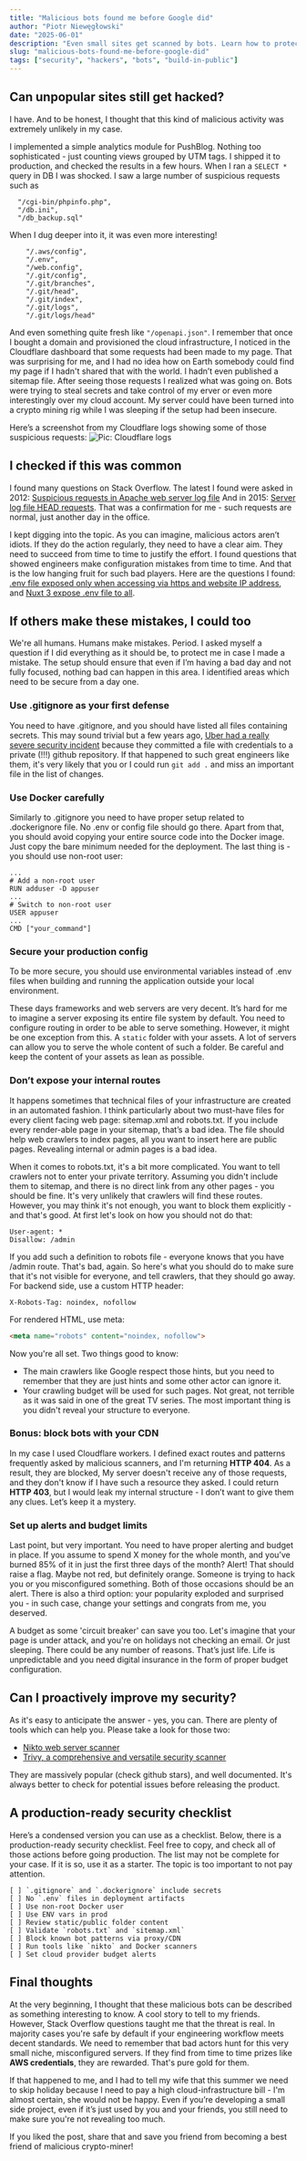 ```yaml
---
title: "Malicious bots found me before Google did"
author: "Piotr Niewęgłowski"
date: "2025-06-01"
description: "Even small sites get scanned by bots. Learn how to protect your project with real examples, security tips, and a production-ready checklist."
slug: "malicious-bots-found-me-before-google-did"
tags: ["security", "hackers", "bots", "build-in-public"]
---
```

## Can unpopular sites still get hacked?

I have. And to be honest, I thought that this kind of malicious activity was extremely unlikely in my case.

I implemented a simple analytics module for PushBlog. Nothing too sophisticated - just counting views grouped by UTM tags. I shipped it to production, and checked the results in a few hours. When I ran a `SELECT *` query in DB I was shocked. I saw a large number of suspicious requests such as 
```shell
  "/cgi-bin/phpinfo.php",
  "/db.ini",
  "/db_backup.sql"
```

When I dug deeper into it, it was even more interesting!
```shell
    "/.aws/config",
    "/.env",
    "/web.config",
    "/.git/config",
    "/.git/branches",
    "/.git/head",
    "/.git/index",
    "/.git/logs",
    "/.git/logs/head"
```

And even something quite fresh like `"/openapi.json"`. I remember that once I bought a domain and provisioned the cloud infrastructure, I noticed in the Cloudflare dashboard that some requests had been made to my page. That was surprising for me, and I had no idea how on Earth somebody could find my page if I hadn't shared that with the world. I hadn’t even published a sitemap file. After seeing those requests I realized what was going on. Bots were trying to steal secrets and take control of my erver or even more interestingly over my cloud account. My server could have been turned into a crypto mining rig while I was sleeping if the setup had been insecure. 

Here’s a screenshot from my Cloudflare logs showing some of those suspicious requests:
![Pic: Cloudflare logs](/assets/malicious-bots-found-me-before-google-did/cloudflare.png)

## I checked if this was common

I found many questions on Stack Overflow. The latest I found were asked in 2012: [Suspicious requests in Apache web server log file](https://stackoverflow.com/questions/12454448/suspicious-requests-in-apache-web-server-log-file)
And in 2015: [Server log file HEAD requests](https://stackoverflow.com/questions/30689682/server-log-file-head-requests). That was a confirmation for me - such requests are normal, just another day in the office. 

I kept digging into the topic. As you can imagine, malicious actors aren’t idiots. If they do the action regularly, they need to have a clear aim. They need to succeed from time to time to justify the effort. I found questions that showed engineers make configuration mistakes from time to time. And that is the low hanging fruit for such bad players. Here are the questions I found:
[.env file exposed only when accessing via https and website IP address](https://stackoverflow.com/questions/70687266/env-file-exposed-only-when-accessing-via-https-and-website-ip-address), and
[Nuxt 3 expose .env file to all](https://stackoverflow.com/questions/75474601/nuxt-3-expose-env-file-to-all).

## If others make these mistakes, I could too

We're all humans. Humans make mistakes. Period. I asked myself a question if I did everything as it should be, to protect me in case I made a mistake. The setup should ensure that even if I’m having a bad day and not fully focused, nothing bad can happen in this area. I identified areas which need to be secure from a day one.

### Use .gitignore as your first defense

You need to have .gitignore, and you should have listed all files containing secrets. This may sound trivial but a few years ago, [Uber had a really severe security incident](https://www.wired.com/story/uber-paid-off-hackers-to-hide-a-57-million-user-data-breach/) because they committed a file with credentials to a private (!!!) github repository. If that happened to such great engineers like them, it's very likely that you or I could run `git add .` and miss an important file in the list of changes. 

### Use Docker carefully

Similarly to .gitignore you need to have proper setup related to .dockerignore file. No .env or config file should go there. Apart from that, you should avoid copying your entire source code into the Docker image. Just copy the bare minimum needed for the deployment. The last thing is - you should use non-root user:

```shell
...
# Add a non-root user 
RUN adduser -D appuser
...
# Switch to non-root user
USER appuser
...
CMD ["your_command"]
```

### Secure your production config

To be more secure, you should use environmental variables instead of .env files when building and running the application outside your local environment. 

These days frameworks and web servers are very decent. It’s hard for me to imagine a server exposing its entire file system by default. You need to configure routing in order to be able to serve something. However, it might be one exception from this. A `static` folder with your assets. A lot of servers can allow you to serve the whole content of such a folder. Be careful and keep the content of your assets as lean as possible.

### Don’t expose your internal routes

It happens sometimes that technical files of your infrastructure are created in an automated fashion. I think particularly about two must-have files for every client facing web page: sitemap.xml and robots.txt. If you include every render-able page in your sitemap, that’s a bad idea. The file should help web crawlers to index pages, all you want to insert here are public pages. Revealing internal or admin pages is a bad idea. 

When it comes to robots.txt, it's a bit more complicated. You want to tell crawlers not to enter your private territory. Assuming you didn't include them to sitemap, and there is no direct link from any other pages - you should be fine. It's very unlikely that crawlers will find these routes. However, you may think it's not enough, you want to block them explicitly - and that's good. At first let's look on how you should not do that:

```shell
User-agent: *
Disallow: /admin
```

If you add such a definition to robots file - everyone knows that you have /admin route. That's bad, again. So here's what you should do to make sure that it's not visible for everyone, and tell crawlers, that they should go away.
For backend side, use a custom HTTP header:

```shell
X-Robots-Tag: noindex, nofollow
```

For rendered HTML, use meta:
```html
<meta name="robots" content="noindex, nofollow">
```

Now you're all set. Two things good to know: 
- The main crawlers like Google respect those hints, but you need to remember that they are just hints and some other actor can ignore it.
- Your crawling budget will be used for such pages. Not great, not terrible as it was said in one of the great TV series. The most important thing is you didn't reveal your structure to everyone.

### Bonus: block bots with your CDN

In my case I used Cloudflare workers. I defined exact routes and patterns frequently asked by malicious scanners, and I'm returning **HTTP 404**. As a result, they are blocked, My server doesn't receive any of those requests, and they don't know if I have such a resource they asked. I could return **HTTP 403**, but I would leak my internal structure - I don’t want to give them any clues. Let’s keep it a mystery.

### Set up alerts and budget limits

Last point, but very important. You need to have proper alerting and budget in place. If you assume to spend X money for the whole month, and you’ve burned 85% of it in just the first three days of the month? Alert! That should raise a flag. Maybe not red, but definitely orange. Someone is trying to hack you or you misconfigured something. Both of those occasions should be an alert. There is also a third option: your popularity exploded and surprised you - in such case, change your settings and congrats from me, you deserved. 

A budget as some 'circuit breaker' can save you too. Let's imagine that your page is under attack, and you're on holidays not checking an email. Or just sleeping. There could be any number of reasons. That’s just life. Life is unpredictable and you need digital insurance in the form of proper budget configuration.

## Can I proactively improve my security?

As it's easy to anticipate the answer - yes, you can. There are plenty of tools which can help you. Please take a look for those two:

- [Nikto web server scanner](https://github.com/sullo/nikto)
- [Trivy, a comprehensive and versatile security scanner](https://github.com/aquasecurity/trivy)

They are massively popular (check github stars), and well documented. It's always better to check for potential issues before releasing the product.

## A production-ready security checklist

Here’s a condensed version you can use as a checklist. Below, there is a production-ready security checklist. Feel free to copy, and check all of those actions before going production. 
The list may not be complete for your case. If it is so, use it as a starter. The topic is too important to not pay attention. 


```shell
[ ] `.gitignore` and `.dockerignore` include secrets
[ ] No `.env` files in deployment artifacts
[ ] Use non-root Docker user
[ ] Use ENV vars in prod
[ ] Review static/public folder content
[ ] Validate `robots.txt` and `sitemap.xml`
[ ] Block known bot patterns via proxy/CDN
[ ] Run tools like `nikto` and Docker scanners
[ ] Set cloud provider budget alerts
```

## Final thoughts

At the very beginning, I thought that these malicious bots can be described as something interesting to know. A cool story to tell to my friends. However, Stack Overflow questions taught me that the threat is real. In majority cases you're safe by default if your engineering workflow meets decent standards. We need to remember that bad actors hunt for this very small niche, misconfigured servers. If they find from time to time prizes like **AWS credentials**, they are rewarded. That's pure gold for them.

If that happened to me, and I had to tell my wife that this summer we need to skip holiday because I need to pay a high cloud-infrastructure bill - I'm almost certain, she would not be happy. Even if you’re developing a small side project, even if it’s just used by you and your friends, you still need to make sure you're not revealing too much.

If you liked the post, share that and save you friend from becoming a best friend of malicious crypto-miner!